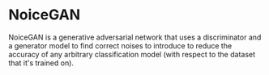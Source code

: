 # NoiceGAN
NoiceGAN is a generative adversarial network that uses a discriminator and a generator model to find correct noises to introduce to reduce the accuracy of any arbitrary classification model (with respect to the dataset that it's trained on).
